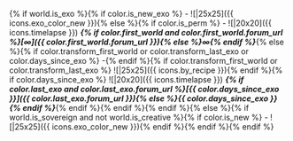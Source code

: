{% if world.is_exo %}{% if color.is_new_exo %} - ![|25x25]({{ icons.exo_color_new }}){% else %}{% if color.is_perm %} - ![|20x20]({{ icons.timelapse }}) **_{% if color.first_world and color.first_world.forum_url %}[∞]({{ color.first_world.forum_url }}){% else %}∞{% endif %}_**{% else %}{% if color.transform_first_world or color.transform_last_exo or color.days_since_exo %} -{% endif %}{% if color.transform_first_world or color.transform_last_exo %} ![|25x25]({{ icons.by_recipe }}){% endif %}{% if color.days_since_exo %} ![|20x20]({{ icons.timelapse }}) **_{% if color.last_exo and color.last_exo.forum_url %}[{{ color.days_since_exo }}]({{ color.last_exo.forum_url }}){% else %}{{ color.days_since_exo }}{% endif %}_**{% endif %}{% endif %}{% endif %}{% else %}{% if world.is_sovereign and not world.is_creative %}{% if color.is_new %} - ![|25x25]({{ icons.exo_color_new }}){% endif %}{% endif %}{% endif %}